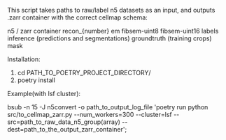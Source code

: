 This script takes paths to raw/label n5 datasets as an input, and outputs .zarr container with the correct cellmap schema:

  n5 / zarr container
    recon_{number}
      em
        fibsem-uint8
        fibsem-uint16
      labels
        inference (predictions and segmentations)
        groundtruth (training crops)
        mask
      
Installation:
  1. cd PATH_TO_POETRY_PROJECT_DIRECTORY/
  2. poetry install

Example(with lsf cluster):

  bsub -n 15 -J n5convert -o path_to_output_log_file 'poetry run python src/to_cellmap_zarr.py --num_workers=300 --cluster=lsf --src=path_to_raw_data_n5_group(array) --dest=path_to_the_output_zarr_container';
